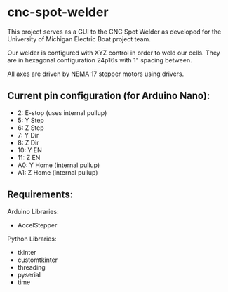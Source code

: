 # cnc-spot-welder

This project serves as a GUI to the CNC Spot Welder as developed for the University of Michigan Electric Boat project team.

Our welder is configured with XYZ control in order to weld our cells. They are in hexagonal configuration 24p16s with 1" spacing between.

All axes are driven by NEMA 17 stepper motors using drivers.

Current pin configuration (for Arduino Nano):
--
- 2: E-stop (uses internal pullup)
- 5: Y Step
- 6: Z Step
- 7: Y Dir
- 8: Z Dir
- 10: Y EN
- 11: Z EN
- A0: Y Home (internal pullup)
- A1: Z Home (internal pullup)

Requirements:
--
Arduino Libraries:
- AccelStepper
  
Python Libraries:
- tkinter
- customtkinter
- threading
- pyserial
- time
